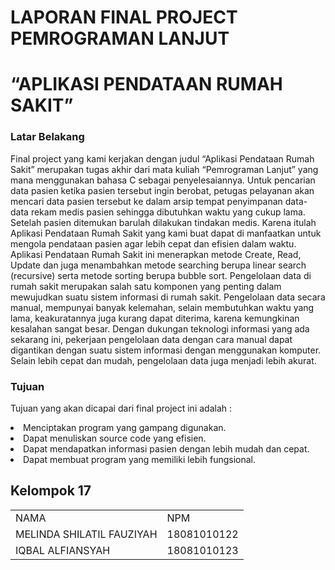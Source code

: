 <h1><P><b>LAPORAN FINAL PROJECT PEMROGRAMAN LANJUT</b></P></h1>
<h1><b>“APLIKASI PENDATAAN RUMAH SAKIT”</b></h1> 
<p></p>    
<h3>Latar Belakang</h3>
Final project yang kami kerjakan dengan judul “Aplikasi Pendataan Rumah Sakit” merupakan tugas akhir dari mata kuliah “Pemrograman Lanjut” yang mana menggunakan bahasa C sebagai penyelesaiannya. Untuk pencarian data pasien ketika pasien tersebut ingin berobat, petugas pelayanan akan mencari data pasien tersebut ke dalam arsip tempat penyimpanan data-data rekam medis pasien sehingga dibutuhkan waktu yang cukup lama. Setelah pasien ditemukan barulah dilakukan tindakan medis. Karena itulah Aplikasi Pendataan Rumah Sakit yang kami buat dapat di manfaatkan untuk mengola pendataan pasien agar lebih cepat dan efisien dalam waktu. Aplikasi  Pendataan Rumah Sakit ini menerapkan metode Create, Read, Update dan juga menambahkan metode searching berupa linear search (recursive) serta metode sorting berupa bubble sort. Pengelolaan data di rumah sakit merupakan salah satu komponen yang penting  dalam  mewujudkan  suatu  sistem  informasi  di  rumah  sakit. Pengelolaan  data  secara  manual,  mempunyai  banyak  kelemahan,  selain membutuhkan waktu yang lama, keakuratannya juga kurang  dapat  diterima, karena  kemungkinan  kesalahan  sangat  besar.  Dengan  dukungan  teknologi informasi  yang  ada  sekarang  ini,  pekerjaan  pengelolaan  data  dengan  cara manual dapat digantikan dengan suatu sistem informasi dengan menggunakan komputer. Selain lebih cepat dan mudah, pengelolaan data juga menjadi lebih akurat.
<h3>Tujuan</h3>
<P>Tujuan yang akan dicapai dari final project ini adalah :	</P>
<li> Menciptakan program yang gampang digunakan.</li>
<li> Dapat menuliskan source code yang efisien.</li>
<li> Dapat mendapatkan informasi pasien dengan lebih mudah dan cepat.</li>
<li> Dapat membuat program yang memiliki lebih fungsional.</li>

<h2>Kelompok 17</h2>
  <table boder="1">
        <tr>
		<td>NAMA</td>
		<td>NPM</td>	
        </tr>
        <tr>
		<td>MELINDA SHILATIL FAUZIYAH</td>
		<td>18081010122</td>
	</tr>
	<tr>
		<td>IQBAL ALFIANSYAH </td>
		<td>18081010123</td>
        </tr>
    </table>
